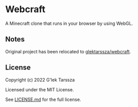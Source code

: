 # Webcraft #

A Minecraft clone that runs in your browser by using WebGL.

## Notes ##

Original project has been relocated to [glektarssza/webcraft](https://github.com/glektarssza/webcraft).

## License ##

Copyright (c) 2022 G'lek Tarssza

Licensed under the MIT License.

See [LICENSE.md](LICENSE.md) for the full license.
